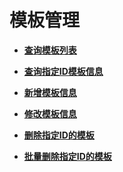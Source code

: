 # 模板管理<a name="sms_api_0038"></a>

-   **[查询模板列表](查询模板列表.md)**  

-   **[查询指定ID模板信息](查询指定ID模板信息.md)**  

-   **[新增模板信息](新增模板信息.md)**  

-   **[修改模板信息](修改模板信息.md)**  

-   **[删除指定ID的模板](删除指定ID的模板.md)**  

-   **[批量删除指定ID的模板](批量删除指定ID的模板.md)**  


